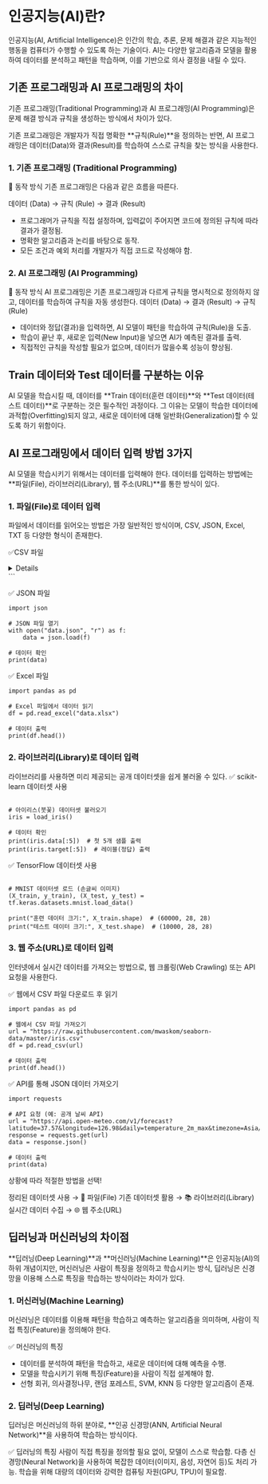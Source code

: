 # 인공지능(AI)란?
인공지능(AI, Artificial Intelligence)은 인간의 학습, 추론, 문제 해결과 같은 지능적인 행동을 컴퓨터가 수행할 수 있도록 하는 기술이다. AI는 다양한 알고리즘과 모델을 활용하여 데이터를 분석하고 패턴을 학습하며, 이를 기반으로 의사 결정을 내릴 수 있다.

## 기존 프로그래밍과 AI 프로그래밍의 차이
기존 프로그래밍(Traditional Programming)과 AI 프로그래밍(AI Programming)은 문제 해결 방식과 규칙을 생성하는 방식에서 차이가 있다.

기존 프로그래밍은 개발자가 직접 명확한 **규칙(Rule)**을 정의하는 반면,
AI 프로그래밍은 데이터(Data)와 결과(Result)를 학습하여 스스로 규칙을 찾는 방식을 사용한다.

### 1. 기존 프로그래밍 (Traditional Programming)
🔹 동작 방식
기존 프로그래밍은 다음과 같은 흐름을 따른다.

데이터 (Data) → 규칙 (Rule) → 결과 (Result)

- 프로그래머가 규칙을 직접 설정하며, 입력값이 주어지면 코드에 정의된 규칙에 따라 결과가 결정됨.
- 명확한 알고리즘과 논리를 바탕으로 동작.
- 모든 조건과 예외 처리를 개발자가 직접 코드로 작성해야 함.

### 2. AI 프로그래밍 (AI Programming)
🔹 동작 방식
AI 프로그래밍은 기존 프로그래밍과 다르게 규칙을 명시적으로 정의하지 않고, 데이터를 학습하여 규칙을 자동 생성한다.
데이터 (Data) → 결과 (Result) → 규칙 (Rule)

- 데이터와 정답(결과)을 입력하면, AI 모델이 패턴을 학습하여 규칙(Rule)을 도출.
- 학습이 끝난 후, 새로운 입력(New Input)을 넣으면 AI가 예측된 결과를 출력.
- 직접적인 규칙을 작성할 필요가 없으며, 데이터가 많을수록 성능이 향상됨.

## Train 데이터와 Test 데이터를 구분하는 이유
AI 모델을 학습시킬 때, 데이터를 **Train 데이터(훈련 데이터)**와 **Test 데이터(테스트 데이터)**로 구분하는 것은 필수적인 과정이다.
그 이유는 모델이 학습한 데이터에 과적합(Overfitting)되지 않고, 새로운 데이터에 대해 일반화(Generalization)할 수 있도록 하기 위함이다.

## AI 프로그래밍에서 데이터 입력 방법 3가지
AI 모델을 학습시키기 위해서는 데이터를 입력해야 한다.
데이터를 입력하는 방법에는 **파일(File), 라이브러리(Library), 웹 주소(URL)**를 통한 방식이 있다.

### 1. 파일(File)로 데이터 입력
파일에서 데이터를 읽어오는 방법은 가장 일반적인 방식이며, CSV, JSON, Excel, TXT 등 다양한 형식이 존재한다.

✅CSV 파일
<details>
```
import pandas as pd

# CSV 파일에서 데이터 읽기
df = pd.read_csv("data.csv")

# 데이터 출력
print(df.head())
</details>
```

✅ JSON 파일
```
import json

# JSON 파일 열기
with open("data.json", "r") as f:
    data = json.load(f)

# 데이터 확인
print(data)
```

✅ Excel 파일
```
import pandas as pd

# Excel 파일에서 데이터 읽기
df = pd.read_excel("data.xlsx")

# 데이터 출력
print(df.head())
```
### 2. 라이브러리(Library)로 데이터 입력
라이브러리를 사용하면 미리 제공되는 공개 데이터셋을 쉽게 불러올 수 있다.
✅ scikit-learn 데이터셋 사용
```from sklearn.datasets import load_iris

# 아이리스(붓꽃) 데이터셋 불러오기
iris = load_iris()

# 데이터 확인
print(iris.data[:5])  # 첫 5개 샘플 출력
print(iris.target[:5])  # 레이블(정답) 출력
```

✅ TensorFlow 데이터셋 사용
```import tensorflow as tf

# MNIST 데이터셋 로드 (손글씨 이미지)
(X_train, y_train), (X_test, y_test) = tf.keras.datasets.mnist.load_data()

print("훈련 데이터 크기:", X_train.shape)  # (60000, 28, 28)
print("테스트 데이터 크기:", X_test.shape)  # (10000, 28, 28)
```

### 3. 웹 주소(URL)로 데이터 입력
인터넷에서 실시간 데이터를 가져오는 방법으로, 웹 크롤링(Web Crawling) 또는 API 요청을 사용한다.

✅ 웹에서 CSV 파일 다운로드 후 읽기
```
import pandas as pd

# 웹에서 CSV 파일 가져오기
url = "https://raw.githubusercontent.com/mwaskom/seaborn-data/master/iris.csv"
df = pd.read_csv(url)

# 데이터 출력
print(df.head())
```

✅ API를 통해 JSON 데이터 가져오기
```
import requests

# API 요청 (예: 공개 날씨 API)
url = "https://api.open-meteo.com/v1/forecast?latitude=37.57&longitude=126.98&daily=temperature_2m_max&timezone=Asia/Seoul"
response = requests.get(url)
data = response.json()

# 데이터 출력
print(data)
```

상황에 따라 적절한 방법을 선택!

정리된 데이터셋 사용 → 📂 파일(File)
기존 데이터셋 활용 → 📚 라이브러리(Library)
실시간 데이터 수집 → 🌐 웹 주소(URL)

## 딥러닝과 머신러닝의 차이점
**딥러닝(Deep Learning)**과 **머신러닝(Machine Learning)**은 인공지능(AI)의 하위 개념이지만,
머신러닝은 사람이 특징을 정의하고 학습시키는 방식, 딥러닝은 신경망을 이용해 스스로 특징을 학습하는 방식이라는 차이가 있다.

### 1. 머신러닝(Machine Learning)
머신러닝은 데이터를 이용해 패턴을 학습하고 예측하는 알고리즘을 의미하며, 사람이 직접 특징(Feature)을 정의해야 한다.

✅ 머신러닝의 특징
- 데이터를 분석하여 패턴을 학습하고, 새로운 데이터에 대해 예측을 수행.
- 모델을 학습시키기 위해 특징(Feature)을 사람이 직접 설계해야 함.
- 선형 회귀, 의사결정나무, 랜덤 포레스트, SVM, KNN 등 다양한 알고리즘이 존재.

### 2. 딥러닝(Deep Learning)
딥러닝은 머신러닝의 하위 분야로, **인공 신경망(ANN, Artificial Neural Network)**을 사용하여 학습하는 방식이다.

✅ 딥러닝의 특징
사람이 직접 특징을 정의할 필요 없이, 모델이 스스로 학습함.
다층 신경망(Neural Network)을 사용하여 복잡한 데이터(이미지, 음성, 자연어 등)도 처리 가능.
학습을 위해 대량의 데이터와 강력한 컴퓨팅 자원(GPU, TPU)이 필요함.
